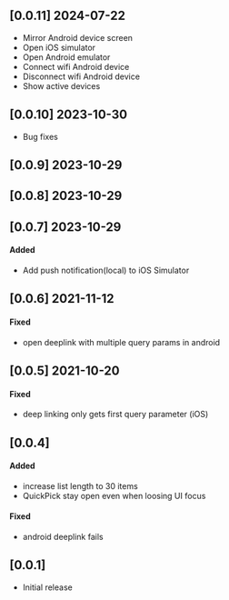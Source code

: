 ## [0.0.11] 2024-07-22
- Mirror Android device screen
- Open iOS simulator
- Open Android emulator
- Connect wifi Android device
- Disconnect wifi Android device
- Show active devices

## [0.0.10] 2023-10-30
- Bug fixes

## [0.0.9] 2023-10-29
## [0.0.8] 2023-10-29
## [0.0.7] 2023-10-29
#### Added
- Add push notification(local) to iOS Simulator

## [0.0.6] 2021-11-12
#### Fixed
- open deeplink with multiple query params in android

## [0.0.5] 2021-10-20
#### Fixed
- deep linking only gets first query parameter (iOS)

## [0.0.4]
#### Added
- increase list length to 30 items
- QuickPick stay open even when loosing UI focus
#### Fixed
- android deeplink fails

## [0.0.1]
- Initial release